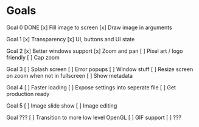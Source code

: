 # Goals

Goal 0 DONE
[x] Fill image to screen
[x] Draw image in arguments

Goal 1
[x] Transparency
[x] UI, buttons and UI state

Goal 2
[x] Better windows support
[x] Zoom and pan
[ ] Pixel art / logo friendly
[ ] Cap zoom

Goal 3
[ ] Splash screen
[ ] Error popups
[ ] Window stuff
    [ ] Resize screen on zoom when not in fullscreen
[ ] Show metadata

Goal 4
[ ] Faster loading
[ ] Expose settings into seperate file
[ ] Get production ready

Goal 5
[ ] Image slide show
[ ] Image editing

Goal ???
[ ] Transition to more low level OpenGL
[ ] GIF support
[ ] ???
